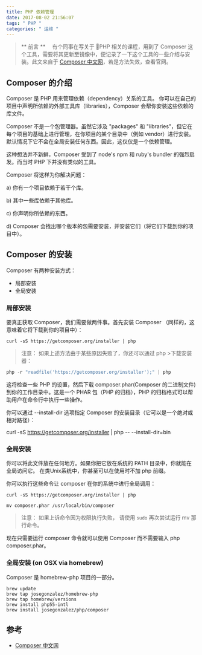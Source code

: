 ```yaml
---
title: PHP 依赖管理
date: 2017-08-02 21:56:07
tags: " PHP "
categories: " 运维 "
---
```


> ** 前言 **
　有个同事在写关于 PHP 相关的课程，用到了 Composer 这个工具，需要将其更新至镜像中，便记录了一下这个工具的一些介绍与安装。此文来自于 [Composer 中文网](www.phpcomposer.com/)，若是方法失效，查看官网。

## Composer 的介绍

Composer 是 PHP 用来管理依赖（dependency）关系的工具。 你可以在自己的项目中声明所依赖的外部工具库（libraries），Composer 会帮你安装这些依赖的库文件。

Composer 不是一个包管理器。虽然它涉及 "packages" 和 "libraries"，但它在每个项目的基础上进行管理，在你项目的某个目录中（例如 vendor）进行安装。默认情况下它不会在全局安装任何东西。因此，这仅仅是一个依赖管理。

这种想法并不新鲜，Composer 受到了 node's npm 和 ruby's bundler 的强烈启发。而当时 PHP 下并没有类似的工具。

Composer 将这样为你解决问题：

a) 你有一个项目依赖于若干个库。

b) 其中一些库依赖于其他库。

c) 你声明你所依赖的东西。

d) Composer 会找出哪个版本的包需要安装，并安装它们（将它们下载到你的项目中）。

## Composer 的安装

Composer 有两种安装方式：

- 局部安装
- 全局安装

### 局部安装

要真正获取 Composer，我们需要做两件事。首先安装 Composer （同样的，这意味着它将下载到你的项目中）：

```shell
curl -sS https://getcomposer.org/installer | php
```

> 注意： 如果上述方法由于某些原因失败了，你还可以通过 php >下载安装器：

```php
php -r "readfile('https://getcomposer.org/installer');" | php
```

这将检查一些 PHP 的设置，然后下载 composer.phar(Composer 的二进制文件) 到你的工作目录中。这是一个 PHAR 包（PHP 的归档），PHP 的归档格式可以帮助用户在命令行中执行一些操作。

你可以通过 --install-dir 选项指定 Composer 的安装目录（它可以是一个绝对或相对路径）：

curl -sS https://getcomposer.org/installer | php -- --install-dir=bin

### 全局安装

你可以将此文件放在任何地方。如果你把它放在系统的 PATH 目录中，你就能在全局访问它。 在类Unix系统中，你甚至可以在使用时不加 php 前缀。

你可以执行这些命令让 composer 在你的系统中进行全局调用：

```shell
curl -sS https://getcomposer.org/installer | php

mv composer.phar /usr/local/bin/composer
```

> 注意： 如果上诉命令因为权限执行失败， 请使用 `sudo` 再次尝试运行 mv 那行命令。

现在只需要运行 composer 命令就可以使用 Composer 而不需要输入 php composer.phar。


### 全局安装 (on OSX via homebrew)

Composer 是 homebrew-php 项目的一部分。

```shell
brew update
brew tap josegonzalez/homebrew-php
brew tap homebrew/versions
brew install php55-intl
brew install josegonzalez/php/composer
```

## 参考

- [Composer 中文网](www.phpcomposer.com/)